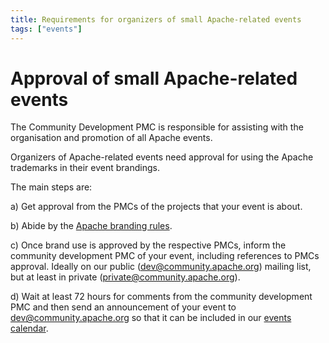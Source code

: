 ```yaml
---
title: Requirements for organizers of small Apache-related events
tags: ["events"]
---
```


# Approval of small Apache-related events

The Community Development PMC is responsible for assisting with the
organisation and promotion of all Apache events. 

Organizers of Apache-related events need approval for using the
Apache trademarks in their event brandings. 

The main steps are:

a) Get approval from the PMCs of the projects that your event is about.

b) Abide by the [Apache branding rules](https://www.apache.org/foundation/marks/events.html).

c) Once brand use is approved by the respective PMCs, inform the community 
development PMC of your event, including references to PMCs approval. 
Ideally on our public (dev@community.apache.org) mailing list,
but at least in private (private@community.apache.org). 

d) Wait at least 72 hours for comments from the community development PMC
and then send an announcement of your event to
dev@community.apache.org so that it can be included in our 
[events calendar](../calendars/).
